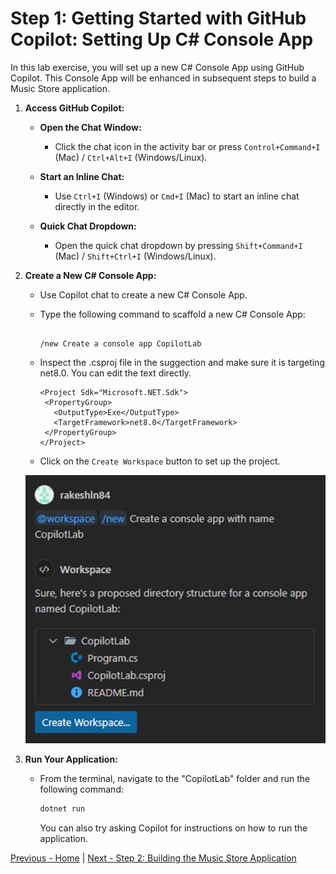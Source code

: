 # Step 1: Getting Started with GitHub Copilot: Setting Up C# Console App

In this lab exercise, you will set up a new C# Console App using GitHub Copilot. This Console App will be enhanced in subsequent steps to build a Music Store application.

1. **Access GitHub Copilot:**

   - **Open the Chat Window:**

     - Click the chat icon in the activity bar or press `Control+Command+I` (Mac) / `Ctrl+Alt+I` (Windows/Linux).

   - **Start an Inline Chat:**

     - Use `Ctrl+I` (Windows) or `Cmd+I` (Mac) to start an inline chat directly in the editor.

   - **Quick Chat Dropdown:**

     - Open the quick chat dropdown by pressing `Shift+Command+I` (Mac) / `Shift+Ctrl+I` (Windows/Linux).

2. **Create a New C# Console App:**

   - Use Copilot chat to create a new C# Console App.
   - Type the following command to scaffold a new C# Console App:

     ```text

     /new Create a console app CopilotLab

     ```

   - Inspect the .csproj file in the suggection and make sure it is targeting net8.0. You can edit the text directly.

     ```
     <Project Sdk="Microsoft.NET.Sdk">
      <PropertyGroup>
        <OutputType>Exe</OutputType>
        <TargetFramework>net8.0</TargetFramework>
      </PropertyGroup>
     </Project>
     ```

   - Click on the `Create Workspace` button to set up the project.

   ![image](./media/374408482-cb467b1d-d997-432d-9359-3fdc4346d7e2.png)

3. **Run Your Application:**

   - From the terminal, navigate to the "CopilotLab" folder and run the following command:

     ```bash
     dotnet run
     ```

     You can also try asking Copilot for instructions on how to run the application.

[Previous - Home](./README.md) | [Next - Step 2: Building the Music Store Application](./02-Step02.md)
